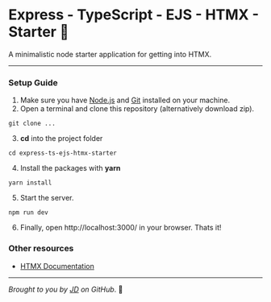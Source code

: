 # Express - TypeScript - EJS - HTMX - Starter 🚀
A minimalistic node starter application for getting into HTMX.

---

### Setup Guide

1. Make sure you have [Node.js](https://nodejs.org/en/download) and [Git](https://git-scm.com/downloads) installed on your machine.
2. Open a terminal and clone this repository (alternatively download zip).
```
git clone ...
```
3. **cd** into the project folder
```
cd express-ts-ejs-htmx-starter
```
4. Install the packages with **yarn**
```
yarn install
```
5. Start the server.
```
npm run dev
```
6. Finally, open http://localhost:3000/ in your browser. Thats it!

### Other resources

- [HTMX Documentation](https://htmx.org/docs/)

---

*Brought to you by [JD](https://github.com/jandestiny) on GitHub*. 🤝